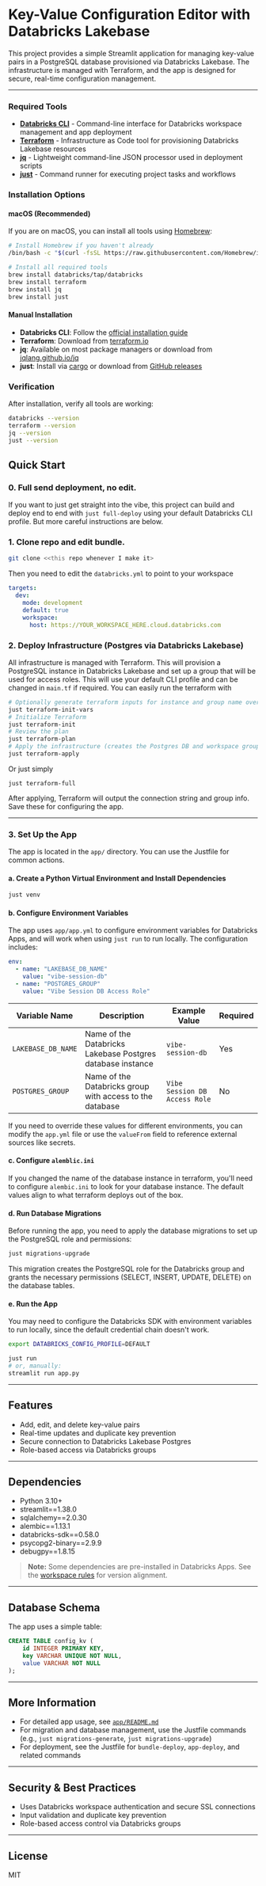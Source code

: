 # Key-Value Configuration Editor with Databricks Lakebase

This project provides a simple Streamlit application for managing key-value pairs in a PostgreSQL database provisioned via Databricks Lakebase. The infrastructure is managed with Terraform, and the app is designed for secure, real-time configuration management.

---


### Required Tools

- **[Databricks CLI](https://docs.databricks.com/en/dev-tools/cli/index.html)** - Command-line interface for Databricks workspace management and app deployment
- **[Terraform](https://developer.hashicorp.com/terraform/tutorials/aws-get-started/install-cli)** - Infrastructure as Code tool for provisioning Databricks Lakebase resources
- **[jq](https://stedolan.github.io/jq/download/)** - Lightweight command-line JSON processor used in deployment scripts
- **[just](https://github.com/casey/just#installation)** - Command runner for executing project tasks and workflows

### Installation Options

#### macOS (Recommended)
If you are on macOS, you can install all tools using [Homebrew](https://brew.sh/):

```bash
# Install Homebrew if you haven't already
/bin/bash -c "$(curl -fsSL https://raw.githubusercontent.com/Homebrew/install/HEAD/install.sh)"

# Install all required tools
brew install databricks/tap/databricks
brew install terraform
brew install jq
brew install just
```

#### Manual Installation
- **Databricks CLI**: Follow the [official installation guide](https://docs.databricks.com/en/dev-tools/cli/install.html)
- **Terraform**: Download from [terraform.io](https://developer.hashicorp.com/terraform/downloads)
- **jq**: Available on most package managers or download from [jqlang.github.io/jq](https://jqlang.github.io/jq/download/)
- **just**: Install via [cargo](https://crates.io/crates/just) or download from [GitHub releases](https://github.com/casey/just/releases)

### Verification
After installation, verify all tools are working:

```bash
databricks --version
terraform --version
jq --version
just --version
```

## Quick Start

### 0. Full send deployment, no edit.

If you want to just get straight into the vibe, this project can build and deploy end to end with `just full-deploy` using your default Databricks CLI profile. But more careful instructions are below.

### 1. Clone repo and edit bundle.

```bash
git clone <<this repo whenever I make it>
```

Then you need to edit the `databricks.yml` to point to your workspace

```yaml
targets:
  dev:
    mode: development
    default: true
    workspace:
      host: https://YOUR_WORKSPACE_HERE.cloud.databricks.com
```

### 2. Deploy Infrastructure (Postgres via Databricks Lakebase)

All infrastructure is managed with Terraform. This will provision a PostgreSQL instance in Databricks Lakebase and set up a group that will be used for access roles. This will use your default CLI profile and can be changed in `main.tf` if required. You can easily run the terraform with 

```bash
# Optionally generate terraform inputs for instance and group name overrides
just terraform-init-vars
# Initialize Terraform
just terraform-init
# Review the plan
just terraform-plan
# Apply the infrastructure (creates the Postgres DB and workspace group)
just terraform-apply
```

Or just simply

`just terraform-full`

After applying, Terraform will output the connection string and group info. Save these for configuring the app.

---

### 3. Set Up the App

The app is located in the `app/` directory. You can use the Justfile for common actions. 

#### a. Create a Python Virtual Environment and Install Dependencies

```bash
just venv
```

#### b. Configure Environment Variables

The app uses `app/app.yml` to configure environment variables for Databricks Apps, and will work when using `just run` to run locally. The configuration includes:

```yaml
env:
  - name: "LAKEBASE_DB_NAME"
    value: "vibe-session-db"
  - name: "POSTGRES_GROUP"
    value: "Vibe Session DB Access Role"
```

| Variable Name      | Description                                                | Example Value                    | Required |
|--------------------|------------------------------------------------------------|----------------------------------|----------|
| `LAKEBASE_DB_NAME` | Name of the Databricks Lakebase Postgres database instance | `vibe-session-db`                | Yes      |
| `POSTGRES_GROUP`   | Name of the Databricks group with access to the database   | `Vibe Session DB Access Role`    | No      |


If you need to override these values for different environments, you can modify the `app.yml` file or use the `valueFrom` field to reference external sources like secrets. 

#### c. Configure `alemblic.ini`

If you changed the name of the database instance in terraform, you'll need to configure `alembic.ini` to look for your database instance. The default values align to what terraform deploys out of the box.

#### d. Run Database Migrations

Before running the app, you need to apply the database migrations to set up the PostgreSQL role and permissions:

```bash
just migrations-upgrade
```

This migration creates the PostgreSQL role for the Databricks group and grants the necessary permissions (SELECT, INSERT, UPDATE, DELETE) on the database tables.

#### e. Run the App

You may need to configure the Databricks SDK with environment variables to run locally, since the default credential chain doesn't work. 

```bash
export DATABRICKS_CONFIG_PROFILE=DEFAULT
```

```bash
just run
# or, manually:
streamlit run app.py
```

---

## Features
- Add, edit, and delete key-value pairs
- Real-time updates and duplicate key prevention
- Secure connection to Databricks Lakebase Postgres
- Role-based access via Databricks groups

---

## Dependencies
- Python 3.10+
- streamlit==1.38.0
- sqlalchemy==2.0.30
- alembic==1.13.1
- databricks-sdk==0.58.0
- psycopg2-binary==2.9.9
- debugpy==1.8.15

> **Note:** Some dependencies are pre-installed in Databricks Apps. See the [workspace rules](#) for version alignment.

---

## Database Schema
The app uses a simple table:

```sql
CREATE TABLE config_kv (
    id INTEGER PRIMARY KEY,
    key VARCHAR UNIQUE NOT NULL,
    value VARCHAR NOT NULL
);
```

---

## More Information
- For detailed app usage, see [`app/README.md`](app/README.md)
- For migration and database management, use the Justfile commands (e.g., `just migrations-generate`, `just migrations-upgrade`)
- For deployment, see the Justfile for `bundle-deploy`, `app-deploy`, and related commands

---

## Security & Best Practices
- Uses Databricks workspace authentication and secure SSL connections
- Input validation and duplicate key prevention
- Role-based access control via Databricks groups

---

## License
MIT 